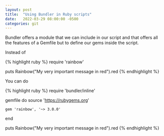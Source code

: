 ```yaml
---
layout: post
title:  "Using Bundler in Ruby scripts"
date:   2022-03-29 08:00:00 -0500
categories: git
---
```


Bundler offers a module that we can include in our script and that offers all 
the features of a Gemfile but to define our gems inside the script.

Instead of

{% highlight ruby %}
require 'rainbow'

puts Rainbow("My very important message in red").red
{% endhighlight %}

You can do

{% highlight ruby %}
require 'bundler/inline'

gemfile do
    source 'https://rubygems.org'

    gem 'rainbow', '~> 3.0.0'
end

puts Rainbow("My very important message in red").red
{% endhighlight %}
